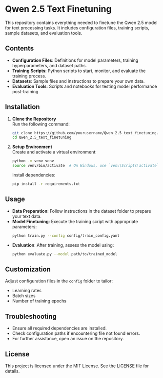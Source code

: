 # Qwen 2.5 Text Finetuning

This repository contains everything needed to finetune the Qwen 2.5 model for text processing tasks. It includes configuration files, training scripts, sample datasets, and evaluation tools.

## Contents

- **Configuration Files**: Definitions for model parameters, training hyperparameters, and dataset paths.
- **Training Scripts**: Python scripts to start, monitor, and evaluate the training process.
- **Datasets**: Sample files and instructions to prepare your own data.
- **Evaluation Tools**: Scripts and notebooks for testing model performance post-training.

## Installation

1. **Clone the Repository**  
    Run the following command:
    ```bash
    git clone https://github.com/yourusername/Qwen_2.5_text_finetuning.git
    cd Qwen_2.5_text_finetuning
    ```

2. **Setup Environment**  
    Create and activate a virtual environment:
    ```bash
    python -m venv venv
    source venv/bin/activate  # On Windows, use `venv\Scripts\activate`
    ```
    Install dependencies:
    ```bash
    pip install -r requirements.txt
    ```

## Usage

- **Data Preparation**: Follow instructions in the dataset folder to prepare your text data.
- **Model Finetuning**: Execute the training script with appropriate parameters:
  ```bash
  python train.py --config config/train_config.yaml
  ```
- **Evaluation**: After training, assess the model using:
  ```bash
  python evaluate.py --model path/to/trained_model
  ```

## Customization

Adjust configuration files in the `config` folder to tailor:
- Learning rates
- Batch sizes
- Number of training epochs

## Troubleshooting

- Ensure all required dependencies are installed.
- Check configuration paths if encountering file not found errors.
- For further assistance, open an issue on the repository.

## License

This project is licensed under the MIT License. See the LICENSE file for details.
